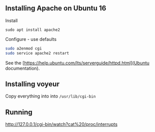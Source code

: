 ## Installing Apache on Ubuntu 16
Install
```
sudo apt install apache2
```

Configure - use defaults
```bash
sudo a2enmod cgi
sudo service apache2 restart
```

See the [https://help.ubuntu.com/lts/serverguide/httpd.html](Ubuntu documentation).

## Installing voyeur
Copy everything into into `/usr/lib/cgi-bin`

## Running
http://127.0.0.1/cgi-bin/watch?cat%20/proc/interrupts
